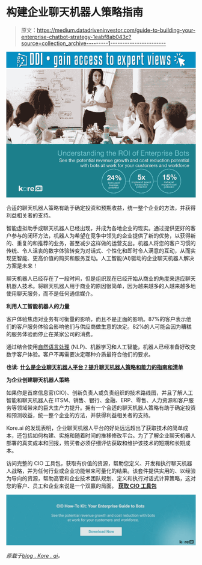 # 构建企业聊天机器人策略指南

> 原文：<https://medium.datadriveninvestor.com/guide-to-building-your-enterprise-chatbot-strategy-1eabf8ab043c?source=collection_archive---------1----------------------->

[![](img/e6fc82371d2980cd367bb5fd137fc576.png)](http://www.track.datadriveninvestor.com/1B9E)![](img/593231f3802d09340c4606c13b4d08f4.png)

合适的聊天机器人策略有助于确定投资和预期收益，统一整个企业的方法，并获得利益相关者的支持。

智能虚拟助手或聊天机器人已经出现，并成为各地企业的现实。通过提供更好的客户参与的闭环方法，机器人为希望在竞争中领先的企业提供了新的优势，以获得新的、重复的和推荐的业务，甚至减少这样做的运营支出。机器人将您的客户习惯的传统、令人沮丧的数字体验转变为对话式、个性化和即时令人满意的互动，从而实现更智能、更高价值的购买和服务互动。人工智能(AI)驱动的企业聊天机器人解决方案是未来！

聊天机器人已经存在了一段时间，但是组织现在已经开始从商业的角度来适应聊天机器人技术。将聊天机器人用于商业的原因很简单，因为越来越多的人越来越多地使用聊天服务，而不是任何通信媒介。

**利用人工智能机器人的力量**

客户体验焦虑对业务有可衡量的影响，而且不是正面的影响。87%的客户表示他们的客户服务体验会影响他们与供应商做生意的决定。82%的人可能会因为糟糕的服务体验而停止在某家公司的消费。

通过结合使用[自然语言处理](https://kore.ai/bots-platform/natural-language-processing/) (NLP)、机器学习和人工智能，机器人已经准备好改变数字客户体验。客户不再需要决定哪种介质最符合他们的要求。

**也读:** [**什么是企业聊天机器人平台？提升聊天机器人策略和能力的指南和清单**](https://blog.kore.ai/enterprise-chatbot-platform-checklist)

**为企业创建聊天机器人策略**

如果你是首席信息官(CIO)、创新负责人或负责组织的技术路线图，并且了解人工智能和聊天机器人在 ITSM、销售、银行、金融、ERP、零售、人力资源和客户服务等领域带来的巨大生产力提升。拥有一个合适的聊天机器人策略有助于确定投资和预测收益，统一整个企业的方法，并获得利益相关者的支持。

Kore.ai 的发现表明，企业聊天机器人平台的好处远远超出了获取技术的简单成本，还包括如何构建、实施和随着时间的推移修改平台。为了了解企业聊天机器人部署的真实成本和回报，购买者必须仔细评估获取和维护该技术的短期和长期成本。

访问完整的 CIO 工具包，获取有价值的资源，帮助您定义、开发和执行聊天机器人战略，并为任何行业或企业功能带来可量化的结果。该套件提供实用的、以经验为导向的资源，帮助高管和企业技术团队规划、定义和执行对话式计算策略，这对您的客户、员工和企业来说是一个双赢的局面。 [**获取 CIO 工具包**](https://info.kore.ai/cio-toolkit?hsCtaTracking=65cb5591-f3b9-4568-8613-8334d4813dd4%7C7c97973d-9d5f-4fe9-872f-510f47463b97)

![](img/ac5c235a63df853592fcf0755040646a.png)

*原载于*[*blog . Kore . ai*](https://blog.kore.ai/guide-to-build-your-first-enterprise-chatbot-strategy)*。*